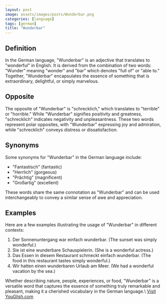 ```yaml
---
layout: post
image: assets/images/posts/Wunderbar.png
categories: [language]
tags: [german]
title: "Wunderbar"
---
```


## Definition
In the German language, "Wunderbar" is an adjective that translates to "wonderful" in English. It is derived from the combination of two words: "Wunder" meaning "wonder" and "bar" which denotes "full of" or "able to." Together, "Wunderbar" encapsulates the essence of something that is extraordinary, delightful, or simply marvelous.

## Opposite
The opposite of "Wunderbar" is "schrecklich," which translates to "terrible" or "horrible." While "Wunderbar" signifies positivity and greatness, "schrecklich" indicates negativity and unpleasantness. These two words represent polar opposites, with "Wunderbar" expressing joy and admiration, while "schrecklich" conveys distress or dissatisfaction.

## Synonyms
Some synonyms for "Wunderbar" in the German language include:

- "Fantastisch" (fantastic)
- "Herrlich" (gorgeous)
- "Prächtig" (magnificent)
- "Großartig" (excellent)

These words share the same connotation as "Wunderbar" and can be used interchangeably to convey a similar sense of awe and appreciation.

## Examples
Here are a few examples illustrating the usage of "Wunderbar" in different contexts:

1. Der Sonnenuntergang war einfach wunderbar. (The sunset was simply wonderful.)
2. Sie ist eine wunderbare Schauspielerin. (She is a wonderful actress.)
3. Das Essen in diesem Restaurant schmeckt einfach wunderbar. (The food in this restaurant tastes simply wonderful.)
4. Wir hatten einen wunderbaren Urlaub am Meer. (We had a wonderful vacation by the sea.)

Whether describing nature, people, experiences, or food, "Wunderbar" is a versatile word that captures the essence of something truly remarkable and pleasant, making it a cherished vocabulary in the German language.\ <a id="yg-widget-0" class="youglish-widget" data-query="Wunderbar" data-lang="german" data-components="8412" data-auto-start="0" data-bkg-color="theme_light" data-title="How%20to%20pronounce%20Wunderbar%20in%20German"  rel="nofollow" href="https://youglish.com">Visit YouGlish.com</a><script async src="https://youglish.com/public/emb/widget.js" charset="utf-8"></script>